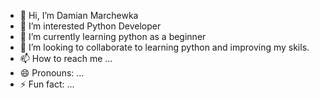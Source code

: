 - 👋 Hi, I’m Damian Marchewka
- 👀 I’m interested Python Developer 
- 🌱 I’m currently learning python as a beginner
- 💞️ I’m looking to collaborate to learning python and improving my skils. 
- 📫 How to reach me ...
- 😄 Pronouns: ...
- ⚡ Fun fact: ...

<!---
DamianMarchewka/DamianMarchewka is a ✨ special ✨ repository because its `README.md` (this file) appears on your GitHub profile.
You can click the Preview link to take a look at your changes.
--->
